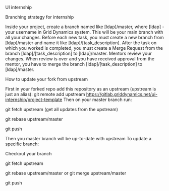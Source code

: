 UI internship

Branching strategy for internship

Inside your project, create a branch named like [ldap]/master, where [ldap] - your username in Grid Dynamics system. This will be your main branch with all your changes.
Before each new task, you must create a new branch from [ldap]/master and name it like [ldap]/[task_description].
After the task on which you worked is completed, you must create a Merge Request from the branch [ldap]/[task_description] to [ldap]/master.
Mentors review your changes.
When review is over and you have received approval from the mentor, you have to merge the branch [ldap]/[task_description] to [ldap]/master.


How to update your fork from upstream

First in your forked repo add this repository as an upstream (upstream is just an alias):
git remote add upstream https://gitlab.griddynamics.net/ui-internship/project-template
Then on your master branch run:


git fetch upstream (get all updates from the upstream)


git rebase upstream/master


git push


Then you master branch will be up-to-date with upstream
To update a specific branch:


Checkout your branch


git fetch upstream


git rebase upstream/master or git merge upstream/master


git push

